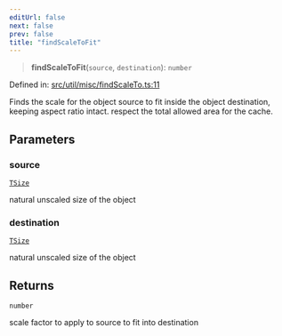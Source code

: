 ```yaml
---
editUrl: false
next: false
prev: false
title: "findScaleToFit"
---
```


> **findScaleToFit**(`source`, `destination`): `number`

Defined in: [src/util/misc/findScaleTo.ts:11](https://github.com/fabricjs/fabric.js/blob/e114448a1bce9b68a3e1bba337bc0c83a35c1aa5/src/util/misc/findScaleTo.ts#L11)

Finds the scale for the object source to fit inside the object destination,
keeping aspect ratio intact.
respect the total allowed area for the cache.

## Parameters

### source

[`TSize`](/api/type-aliases/tsize/)

natural unscaled size of the object

### destination

[`TSize`](/api/type-aliases/tsize/)

natural unscaled size of the object

## Returns

`number`

scale factor to apply to source to fit into destination
